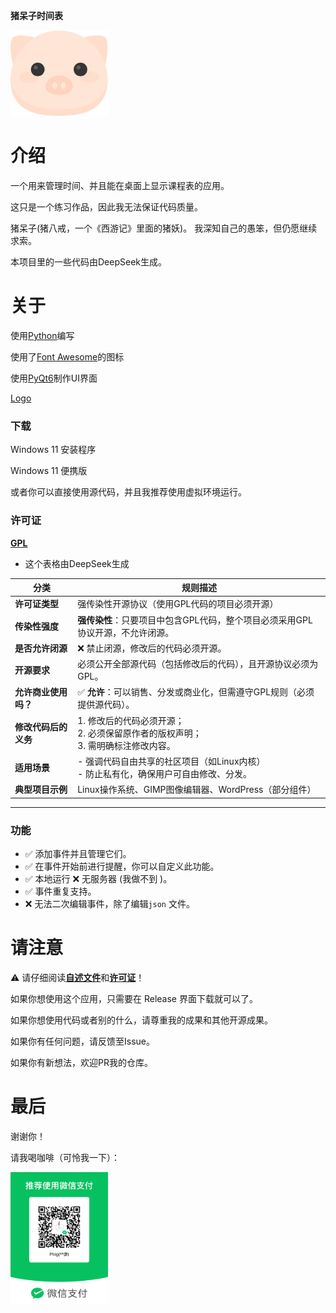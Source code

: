 **猪呆子时间表**

<img src="logo.png" title="" alt="" width="156">

# 介绍

一个用来管理时间、并且能在桌面上显示课程表的应用。

这只是一个练习作品，因此我无法保证代码质量。

猪呆子(猪八戒，一个《西游记》里面的猪妖)。 我深知自己的愚笨，但仍愿继续求索。

本项目里的一些代码由DeepSeek生成。

# 关于

使用[Python](https://www.python.org/)编写

使用了[Font Awesome](https://github.com/FortAwesome/Font-Awesome)的图标

使用[PyQt6](https://www.riverbankcomputing.com/static/Docs/PyQt6/introduction.html#license)制作UI界面

[Logo](https://www.aigei.com/item/zhu_tou.html)

### 下载

Windows 11 安装程序

Windows 11 便携版

或者你可以直接使用源代码，并且我推荐使用虚拟环境运行。

### 许可证

**[GPL](..\LICENSE.txt)**

- 这个表格由DeepSeek生成

| **分类**       | **规则描述**                                            |
|--------------|-----------------------------------------------------|
| **许可证类型**    | 强传染性开源协议（使用GPL代码的项目必须开源）                            |
| **传染性强度**    | **强传染性**：只要项目中包含GPL代码，整个项目必须采用GPL协议开源，不允许闭源。        |
| **是否允许闭源**   | ❌ 禁止闭源，修改后的代码必须开源。                                  |
| **开源要求**     | 必须公开全部源代码（包括修改后的代码），且开源协议必须为GPL。                    |
| **允许商业使用吗？** | ✅ **允许**：可以销售、分发或商业化，但需遵守GPL规则（必须提供源代码）。            |
| **修改代码后的义务** | 1. 修改后的代码必须开源；<br>2. 必须保留原作者的版权声明；<br>3. 需明确标注修改内容。 |
| **适用场景**     | - 强调代码自由共享的社区项目（如Linux内核）<br>- 防止私有化，确保用户可自由修改、分发。  |
| **典型项目示例**   | Linux操作系统、GIMP图像编辑器、WordPress（部分组件）                 |

---

### 功能

- ✅ 添加事件并且管理它们。
- ✅ 在事件开始前进行提醒，你可以自定义此功能。
- ✅ 本地运行 ❌ 无服务器 (我做不到 )。
- ✅ 事件重复支持。
- ❌ 无法二次编辑事件，除了编辑`json` 文件。

# 请注意

⚠️ 请仔细阅读[**自述文件**](..\README.md)和[**许可证**](..\LICENSE.txt)！

如果你想使用这个应用，只需要在 Release 界面下载就可以了。

如果你想使用代码或者别的什么，请尊重我的成果和其他开源成果。

如果你有任何问题，请反馈至Issue。

如果你有新想法，欢迎PR我的仓库。

# 最后

谢谢你！

请我喝咖啡（可怜我一下）：

<img src="WeChat_pay.png" title="" alt="" width="156">
